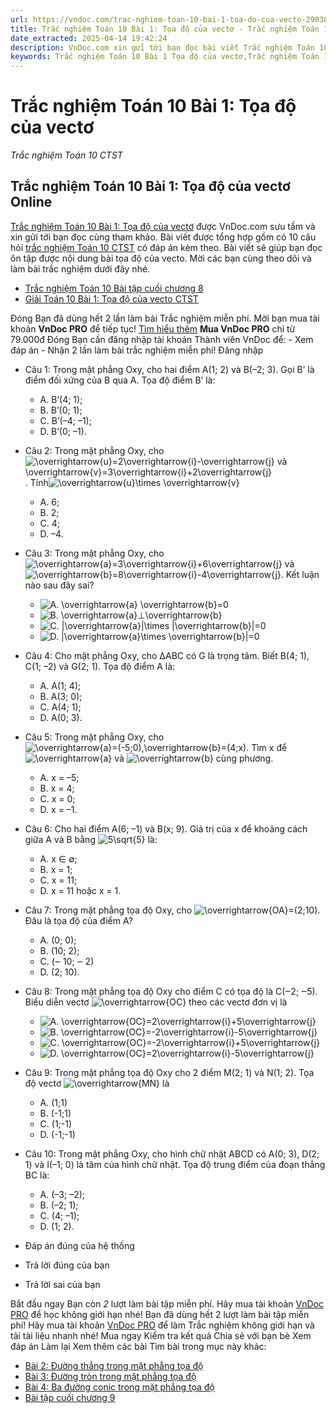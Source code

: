 ```yaml
---
url: https://vndoc.com/trac-nghiem-toan-10-bai-1-toa-do-cua-vecto-290381
title: Trắc nghiệm Toán 10 Bài 1: Tọa độ của vectơ - Trắc nghiệm Toán 10 CTST - VnDoc.com
date_extracted: 2025-04-14 19:42:24
description: VnDoc.com xin gửi tới bạn đọc bài viết Trắc nghiệm Toán 10 Bài 1: Tọa độ của vectơ. Mời các bạn cùng tham khảo chi tiết.
keywords: Trắc nghiệm Toán 10 Bài 1 Tọa độ của vectơ,Trắc nghiệm Toán 10 Bài 1,Tọa độ của vectơ,trắc nghiệm toán 10,trắc nghiệm toán 10 CTST,toán 10,toán 10 CTST,toán 10 bài 1
---
```


# Trắc nghiệm Toán 10 Bài 1: Tọa độ của vectơ
 _Trắc nghiệm Toán 10 CTST_
## Trắc nghiệm Toán 10 Bài 1: Tọa độ của vectơ Online
[Trắc nghiệm Toán 10 Bài 1: Tọa độ của vectơ](<https://vndoc.com/trac-nghiem-toan-10-bai-1-toa-do-cua-vecto-290381>) được VnDoc.com sưu tầm và xin gửi tới bạn đọc cùng tham khảo. Bài viết được tổng hợp gồm có 10 câu hỏi [trắc nghiệm Toán 10 CTST](<https://vndoc.com/trac-nghiem-toan-10-ctst>) có đáp án kèm theo. Bài viết sẽ giúp bạn đọc ôn tập được nội dung bài tọa độ của vecto. Mời các bạn cùng theo dõi và làm bài trắc nghiệm dưới đây nhé.
  * [Trắc nghiệm Toán 10 Bài tập cuối chương 8](<https://vndoc.com/trac-nghiem-toan-10-bai-tap-cuoi-chuong-8-290378>)
  * [Giải Toán 10 Bài 1: Tọa độ của vecto CTST](<https://vndoc.com/giai-toan-10-bai-1-toa-do-cua-vecto-ctst-283536>)

Đóng
Bạn đã dùng hết 2 lần làm bài Trắc nghiệm miễn phí. Mời bạn mua tài khoản **VnDoc PRO** để tiếp tục\! [Tìm hiểu thêm](</pro>)
**Mua VnDoc PRO** chỉ từ 79.000đ
Đóng
Bạn cần đăng nhập tài khoản Thành viên VnDoc để:
\- Xem đáp án
\- Nhận 2 lần làm bài trắc nghiệm miễn phí\!
Đăng nhập 
  * Câu 1:
Trong mặt phẳng Oxy, cho hai điểm A\(1; 2\) và B\(–2; 3\). Gọi B’ là điểm đối xứng của B qua A. Tọa độ điểm B’ là:
    * A. B’\(4; 1\);
    * B. B’\(0; 1\);
    * C. B’\(–4; –1\);
    * D. B’\(0; –1\).
  * Câu 2:
Trong mặt phẳng Oxy, cho ![\\overrightarrow{u}=2\\overrightarrow{i}-\\overrightarrow{j} và \\overrightarrow{v}=3\\overrightarrow{i}+2\\overrightarrow{j}](https://tex.vdoc.vn?tex=%5Coverrightarrow%7Bu%7D%3D2%5Coverrightarrow%7Bi%7D-%5Coverrightarrow%7Bj%7D%20v%C3%A0%20%5Coverrightarrow%7Bv%7D%3D3%5Coverrightarrow%7Bi%7D%2B2%5Coverrightarrow%7Bj%7D). Tính![\\overrightarrow{u}\\times \\overrightarrow{v}](https://tex.vdoc.vn?tex=%5Coverrightarrow%7Bu%7D%5Ctimes%20%5Coverrightarrow%7Bv%7D)
    * A. 6;
    * B. 2;
    * C. 4;
    * D. –4.
  * Câu 3:
Trong mặt phẳng Oxy, cho![\\overrightarrow{a}=3\\overrightarrow{i}+6\\overrightarrow{j}](https://tex.vdoc.vn?tex=%5Coverrightarrow%7Ba%7D%3D3%5Coverrightarrow%7Bi%7D%2B6%5Coverrightarrow%7Bj%7D) và ![\\overrightarrow{b}=8\\overrightarrow{i}-4\\overrightarrow{j}](https://tex.vdoc.vn?tex=%5Coverrightarrow%7Bb%7D%3D8%5Coverrightarrow%7Bi%7D-4%5Coverrightarrow%7Bj%7D). Kết luận nào sau đây sai?
    * ![A. \\overrightarrow{a} \\overrightarrow{b}=0](https://tex.vdoc.vn?tex=A.%20%5Coverrightarrow%7Ba%7D%20%5Coverrightarrow%7Bb%7D%3D0)
    * ![B. \\overrightarrow{a}⊥\\overrightarrow{b}](https://tex.vdoc.vn?tex=B.%20%5Coverrightarrow%7Ba%7D%E2%8A%A5%5Coverrightarrow%7Bb%7D)
    * ![C. |\\overrightarrow{a}|\\times |\\overrightarrow{b}|=0](https://tex.vdoc.vn?tex=C.%20%7C%5Coverrightarrow%7Ba%7D%7C%5Ctimes%C2%A0%7C%5Coverrightarrow%7Bb%7D%7C%3D0)
    * ![D. |\\overrightarrow{a}\\times \\overrightarrow{b}|=0](https://tex.vdoc.vn?tex=D.%20%7C%5Coverrightarrow%7Ba%7D%5Ctimes%C2%A0%5Coverrightarrow%7Bb%7D%7C%3D0)
  * Câu 4:
Cho mặt phẳng Oxy, cho ∆ABC có G là trọng tâm. Biết B\(4; 1\), C\(1; –2\) và G\(2; 1\). Tọa độ điểm A là:
    * A. A\(1; 4\);
    * B. A\(3; 0\);
    * C. A\(4; 1\);
    * D. A\(0; 3\).
  * Câu 5:
Trong mặt phẳng Oxy, cho ![\\overrightarrow{a}=\(-5;0\),\\overrightarrow{b}=\(4;x\)](https://tex.vdoc.vn?tex=%5Coverrightarrow%7Ba%7D%3D\(-5%3B0\)%2C%5Coverrightarrow%7Bb%7D%3D\(4%3Bx\)). Tìm x để ![\\overrightarrow{a}](https://tex.vdoc.vn?tex=%5Coverrightarrow%7Ba%7D) và ![\\overrightarrow{b}](https://tex.vdoc.vn?tex=%5Coverrightarrow%7Bb%7D) cùng phương.
    * A. x = –5;
    * B. x = 4;
    * C. x = 0;
    * D. x = –1.
  * Câu 6:
Cho hai điểm A\(6; –1\) và B\(x; 9\). Giá trị của x để khoảng cách giữa A và B bằng ![5\\sqrt{5}](https://tex.vdoc.vn?tex=5%5Csqrt%7B5%7D) là:
    * A. x ∈ ∅;
    * B. x = 1;
    * C. x = 11;
    * D. x = 11 hoặc x = 1.
  * Câu 7:
Trong mặt phẳng tọa độ Oxy, cho ![\\overrightarrow{OA}=\(2;10\)](https://tex.vdoc.vn?tex=%5Coverrightarrow%7BOA%7D%3D\(2%3B10\)). Đâu là tọa độ của điểm A?
    * A. \(0; 0\);
    * B. \(10; 2\);
    * C. \(‒ 10; ‒ 2\)
    * D. \(2; 10\).
  * Câu 8:
Trong mặt phẳng tọa độ Oxy cho điểm C có tọa độ là C\(‒2; ‒5\). Biểu diễn vectơ ![\\overrightarrow{OC}](https://tex.vdoc.vn?tex=%5Coverrightarrow%7BOC%7D) theo các vectơ đơn vị là
    * ![A. \\overrightarrow{OC}=2\\overrightarrow{i}+5\\overrightarrow{j}](https://tex.vdoc.vn?tex=A.%20%5Coverrightarrow%7BOC%7D%3D2%5Coverrightarrow%7Bi%7D%2B5%5Coverrightarrow%7Bj%7D)
    * ![B. \\overrightarrow{OC}=-2\\overrightarrow{i}-5\\overrightarrow{j}](https://tex.vdoc.vn?tex=B.%20%5Coverrightarrow%7BOC%7D%3D-2%5Coverrightarrow%7Bi%7D-5%5Coverrightarrow%7Bj%7D)
    * ![C. \\overrightarrow{OC}=-2\\overrightarrow{i}+5\\overrightarrow{j}](https://tex.vdoc.vn?tex=C.%20%5Coverrightarrow%7BOC%7D%3D-2%5Coverrightarrow%7Bi%7D%2B5%5Coverrightarrow%7Bj%7D)
    * ![D. \\overrightarrow{OC}=2\\overrightarrow{i}-5\\overrightarrow{j}](https://tex.vdoc.vn?tex=D.%20%5Coverrightarrow%7BOC%7D%3D2%5Coverrightarrow%7Bi%7D-5%5Coverrightarrow%7Bj%7D)
  * Câu 9:
Trong mặt phẳng tọa độ Oxy cho 2 điểm M\(2; 1\) và N\(1; 2\). Tọa độ vectơ ![\\overrightarrow{MN}](https://tex.vdoc.vn?tex=%5Coverrightarrow%7BMN%7D) là
    * A. \(1;1\)
    * B. \(-1;1\)
    * C. \(1;-1\)
    * D. \(-1;-1\)
  * Câu 10:
Trong mặt phẳng Oxy, cho hình chữ nhật ABCD có A\(0; 3\), D\(2; 1\) và I\(–1; 0\) là tâm của hình chữ nhật. Tọa độ trung điểm của đoạn thẳng BC là:
    * A. \(–3; –2\);
    * B. \(–2; 1\);
    * C. \(4; –1\);
    * D. \(1; 2\).

  * Đáp án đúng của hệ thống
  * Trả lời đúng của bạn
  * Trả lời sai của bạn

Bắt đầu ngay
Bạn còn _2_ lượt làm bài tập miễn phí. Hãy mua tài khoản [VnDoc PRO](</pro>) để học không giới hạn nhé\!  Bạn đã dùng hết 2 lượt làm bài tập miễn phí\! Hãy mua tài khoản [VnDoc PRO](</pro>) để làm Trắc nghiệm không giới hạn và tải tài liệu nhanh nhé\!  Mua ngay
Kiểm tra kết quả Chia sẻ với bạn bè Xem đáp án Làm lại
Xem thêm các bài Tìm bài trong mục này khác:
  * [Bài 2: Đường thẳng trong mặt phẳng tọa độ](</trac-nghiem-toan-10-bai-2-duong-thang-trong-mat-phang-toa-do-290383>)
  * [Bài 3: Đường tròn trong mặt phẳng tọa độ](</trac-nghiem-toan-10-bai-3-duong-tron-trong-mat-phang-toa-do-290386>)
  * [Bài 4: Ba đường conic trong mặt phẳng tọa độ](</trac-nghiem-toan-10-bai-4-ba-duong-conic-trong-mat-phang-toa-do-290440>)
  * [Bài tập cuối chương 9](</trac-nghiem-toan-10-bai-tap-cuoi-chuong-9-290441>)

